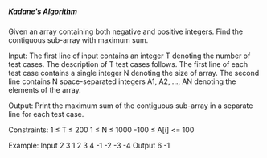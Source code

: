 ##### Kadane's Algorithm

Given an array containing both negative and positive integers. Find the contiguous sub-array with maximum sum.
 
Input:
The first line of input contains an integer T denoting the number of test cases. The description of T test cases follows. The first line of each test case contains a single integer N denoting the size of array. The second line contains N space-separated integers A1, A2, ..., AN denoting the elements of the array.
 
Output:
Print the maximum sum of the contiguous sub-array in a separate line for each test case.
 
Constraints:
1 ≤ T ≤ 200
1 ≤ N ≤ 1000
-100 ≤ A[i] <= 100
 
Example:
Input
2
3
1 2 3
4
-1 -2 -3 -4
Output
6
-1
